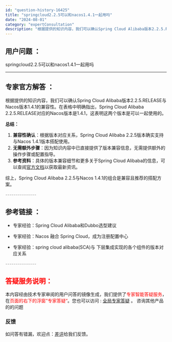 ```yaml
---
id: "question-history-16425"
title: "springcloud2.2.5可以和nacos1.4.1一起用吗"
date: "2024-08-01"
category: "expertConsultation"
description: "根据提供的知识内容，我们可以确认Spring Cloud Alibaba版本2.2.5.RELEASE与Nacos版本1.4.1的兼容性。在表格中明确指出，Spring Cloud Alibaba 2.2.5.RELEASE对应的Nacos版本是1.4.1，这表明这两个版本是可以一起使用的。**总结"
---
```


## 用户问题 ： 
 springcloud2.2.5可以和nacos1.4.1一起用吗  

---------------
## 专家官方解答 ：

根据提供的知识内容，我们可以确认Spring Cloud Alibaba版本2.2.5.RELEASE与Nacos版本1.4.1的兼容性。在表格中明确指出，Spring Cloud Alibaba 2.2.5.RELEASE对应的Nacos版本是1.4.1，这表明这两个版本是可以一起使用的。

**总结：**
1. **兼容性确认**：根据版本对应关系，Spring Cloud Alibaba 2.2.5版本确实支持与Nacos 1.4.1版本搭配使用。
2. **无需额外步骤**：因为知识内容中已直接提供了版本兼容信息，无需提供额外的操作步骤或配置指导。
3. **参考资料**：具体的版本兼容细节和更多关于Spring Cloud Alibaba的信息，可以查阅[官方文档](https://sca.aliyun.com/docs/2023/overview/version-explain/)以获取最新资讯。

综上，Spring Cloud Alibaba 2.2.5与Nacos 1.4.1的组合是兼容且推荐的搭配方案。


<font color="#949494">---------------</font> 


## 参考链接 ：

* 专家经验：Spring Cloud Alibaba和Dubbo选型建议 
 
 * 专家经验：Nacos 融合 Spring Cloud，成为注册配置中心 
 
 * 专家经验：spring cloud alibaba(SCA)与 下层集成实现的各个组件的版本对应关系 


 <font color="#949494">---------------</font> 
 


## <font color="#FF0000">答疑服务说明：</font> 

本内容经由技术专家审阅的用户问答的镜像生成，我们提供了<font color="#FF0000">专家智能答疑服务</font>，在<font color="#FF0000">页面的右下的浮窗”专家答疑“</font>。您也可以访问 : [全局专家答疑](https://answer.opensource.alibaba.com/docs/intro) 。 咨询其他产品的的问题

### 反馈
如问答有错漏，欢迎点：[差评](https://ai.nacos.io/user/feedbackByEnhancerGradePOJOID?enhancerGradePOJOId=16431)给我们反馈。
